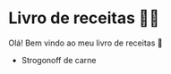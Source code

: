# Livro de receitas :man_cook:

Olá! Bem vindo ao meu livro de receitas :wave:

* Strogonoff de carne

  

